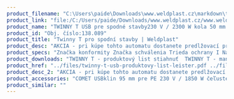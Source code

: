 ```yaml
---
product_filename: "C:\Users\paide\Downloads\www.weldplast.cz\markdown\twinny-t-pro-spodni-stavby32.md"
product_link: "file:/C:/Users/paide/Downloads/www.weldplast.cz/www.weldplast.cz/sk/twinny-t-pro-spodni-stavby32"
product_name: "TWINNY T USB pre spodné stavby230 V / 2300 W kola 50 mm vrúbkované skúšobný kanálik dlhý klin výstup"
product_id: "Obj. číslo:138.089"
product_title: "Twinny T pro spodní stavby | Weldplast"
product_desc: "AKCIA - pri kúpe tohto automatu dostanete predlžovací prívod zadarmoLeister TWINNY T je ideálny na tenké materiály používané v pozemných stavbách a tuneloch. Ľahko vymeniteľné kombinované kliny sú k dispozícii so skúšobným kanálom i bez neho. Displej zobrazuje všetky dôležité parametre zvárania .Jednoduchá obsluhaPraktická priečna rukoväťVysoká rýchlosť zváraniaDigitálne zobrazenie teploty a rýchlostiElektronická kontrola teploty a pohonuTeplovzdušný systém umožňuje perfektné výsledky zvárania aj v náročných podmienkach"
product_specs: "Značka konformity Značka schválenia Trieda ochrany I NapätieV~230 PríkonW2300 FrekvenciaHz50 / 60 Max. teplota°C560 Rýchlosťm/min08 - 32 Zváracie tlakN100 - 1000 Prietok vzduchul/min úroveň 2: 150 úroveň 3: 190  Statický tlakPa úroveň 2: 1 500 (15 mbar) úroveň 3: 2 100 (21 mbar)  Úroveň hlučnosti LpAdB71 Rozmerymm340 x 360 x 245 Hmotnosťkg69 - 79 (s kabelem 3 m) USB pamäťAno"
product_downloads: "TWINNY T - produktový list stiahnuť  TWINNY T - manuál CZ stiahnuť"
product_href: "../files/twinny-t-usb-produktovy-list-leister.pdf ../files/twinny-t-usb-produktovy-list-leister.pdf ../files/twinny-t-manualcz.pdf ../files/twinny-t-manualcz.pdf"
product_desc_2: "AKCIA - pri kúpe tohto automatu dostanete predlžovací prívod zadarmoLeister TWINNY T je ideálny na tenké materiály používané v pozemných stavbách a tuneloch. Ľahko vymeniteľné kombinované kliny sú k dispozícii so skúšobným kanálom i bez neho. Displej zobrazuje všetky dôležité parametre zvárania .Jednoduchá obsluhaPraktická priečna rukoväťVysoká rýchlosť zváraniaDigitálne zobrazenie teploty a rýchlostiElektronická kontrola teploty a pohonuTeplovzdušný systém umožňuje perfektné výsledky zvárania aj v náročných podmienkach"
product_accessories: "COMET USBklin 95 mm pre PE 230 V / 1850 W čeľuste 50 mm oceľovej ostré so skúšobnTWINNY T USB pre spodné stavby230 V / 2300 W kola 50 mm vrúbkované skúšobný kanálik dlhý klin výstupCOMET USBklin 70 mm pre PE 230 V / 1500 W kola 50 mm vrúbkované so skúšobným kanálCOMET USBklín 50 mm pre PE 230 V / 1200 W kola 50 mm oceľová špicatá so skúšobnýTWINNY S pre spodné stavby6m/min 230 V / 2900 W kolieska 50 mm vrúbkované skúšobný kanálik krátkyTWINNY S pre tunelyprevod 256:1 230 V / 2900 W kola 50 mm vrúbkované so skúš.kanálikom dlhTWINNY S pre spodné stavbyprevod 256:1 230 V / 2900 W kolieska 50 mm vrúbkované skúšobný kanálikTWINNY S pre spodné stavbyprevod 144:1 230 V / 2900 W kolieska 50 mm vrúbkované skúšobný kanálikTWINNY T pre spodné stavby230 V / 2300 W kolesa 50 mm oceľová špicatá bez skúšobného kanálika dlhýTWINNY T pre tunely230 V / 2300 W kolesa 50 mm oceľová špicatá so skúšobným kanálikom krátkTWINNY T pre spodné stavby230 V / 2300 W kolieska 50 mm vrúbkované skúšobný kanálik dlhý klin spoTWINNY T pre spodné stavby230 V / 2300 W kolieska 50 mm vrúbkované skúšobný kanálik dlhý klin spoCOMETklín 50 mm pre PVC 230 V / 1200 W kola 50 mm oceľová špicatá so skúšobnýCOMETklín 50 mm pre PE 230 V / 1200 W kola 50 mm oceľová špicatá so skúšobnýmCOMETklin 70 mm pre PE 230 V / 1500 W kola 50 mm vrúbkované so skúšobným kanál"
product_similar: ""
---
```

